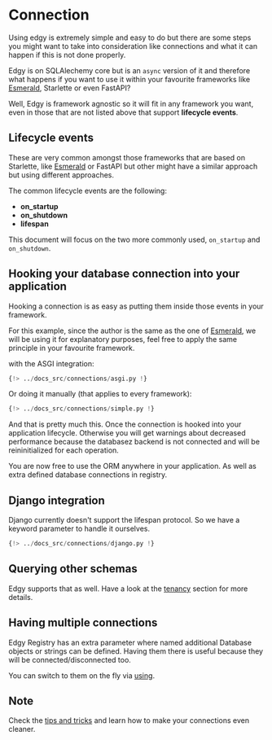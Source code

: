 # Connection

Using edgy is extremely simple and easy to do but there are some steps you might want to take
into consideration like connections and what it can happen if this is not done properly.

Edgy is on SQLAlechemy core but is an `async` version of it and therefore what happens if you
want to use it within your favourite frameworks like [Esmerald](https://esmerald.dymmond.com),
Starlette or even FastAPI?

Well, Edgy is framework agnostic so it will fit in any framework you want, even in those that
are not listed above that support **lifecycle events**.

## Lifecycle events

These are very common amongst those frameworks that are based on Starlette, like
[Esmerald](https://esmerald.dymmond.com) or FastAPI but other might have a similar approach but
using different approaches.

The common lifecycle events are the following:

* **on_startup**
* **on_shutdown**
* **lifespan**

This document will focus on the two more commonly used, `on_startup` and `on_shutdown`.

## Hooking your database connection into your application

Hooking a connection is as easy as putting them inside those events in your framework.

For this example, since the author is the same as the one of [Esmerald](https://esmerald.dymmond.com),
we will be using it for explanatory purposes, feel free to apply the same principle in your favourite
framework.

with the ASGI integration:

```python hl_lines="9"
{!> ../docs_src/connections/asgi.py !}
```

Or doing it manually (that applies to every framework):

```python hl_lines="10-11"
{!> ../docs_src/connections/simple.py !}
```

And that is pretty much this. Once the connection is hooked into your application lifecycle.
Otherwise you will get warnings about decreased performance because the databasez backend is not connected and will be
reininitialized for each operation.

You are now free to use the ORM anywhere in your application. As well as extra defined database connections in registry.

## Django integration

Django currently doesn't support the lifespan protocol. So we have a keyword parameter to handle it ourselves.

```python
{!> ../docs_src/connections/django.py !}
```

## Querying other schemas

Edgy supports that as well. Have a look at the [tenancy](./tenancy/edgy.md) section for more details.

## Having multiple connections

Edgy Registry has an extra parameter where named additional Database objects or strings can be defined. Having them there
is useful because they will be connected/disconnected too.

You can switch to them on the fly via [using](./queries/queries.md#selecting-the-database-and-schema).

## Note

Check the [tips and tricks](./tips-and-tricks.md) and learn how to make your connections even cleaner.
